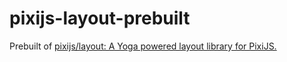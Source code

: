pixijs-layout-prebuilt
======================
Prebuilt of [pixijs/layout: A Yoga powered layout library for PixiJS.](https://github.com/pixijs/layout)
